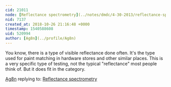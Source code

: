 ```yaml
---
cid: 21011
node: [Reflectance spectrometry](../notes/dmdc/4-30-2013/reflectance-spectrometry)
nid: 7137
created_at: 2018-10-26 21:16:48 +0000
timestamp: 1540588608
uid: 520994
author: [Ag8n](../profile/Ag8n)
---
```


You know, there is a type of visible reflectance done often.  It's the type used for paint matching in hardware stores and other similar places.  This is a very specific type of testing, not the typical "reflectance" most people think of.  But it does fit in the category.

[Ag8n](../profile/Ag8n) replying to: [Reflectance spectrometry](../notes/dmdc/4-30-2013/reflectance-spectrometry)

